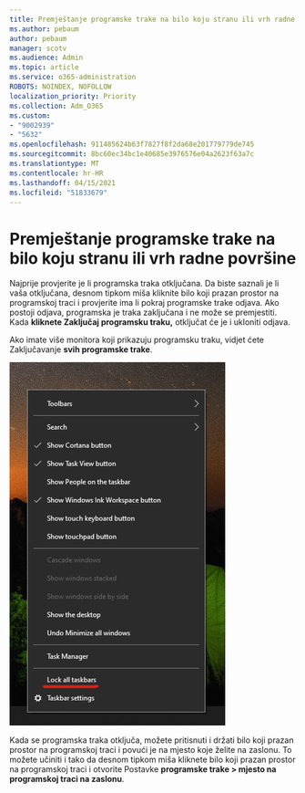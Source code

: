```yaml
---
title: Premještanje programske trake na bilo koju stranu ili vrh radne površine
ms.author: pebaum
author: pebaum
manager: scotv
ms.audience: Admin
ms.topic: article
ms.service: o365-administration
ROBOTS: NOINDEX, NOFOLLOW
localization_priority: Priority
ms.collection: Adm_O365
ms.custom:
- "9002939"
- "5632"
ms.openlocfilehash: 911485624b63f7827f8f2da68e201779779de745
ms.sourcegitcommit: 8bc60ec34bc1e40685e3976576e04a2623f63a7c
ms.translationtype: MT
ms.contentlocale: hr-HR
ms.lasthandoff: 04/15/2021
ms.locfileid: "51833679"
---
```

# <a name="move-the-taskbar-to-either-side-or-the-top-of-your-desktop"></a>Premještanje programske trake na bilo koju stranu ili vrh radne površine

Najprije provjerite je li programska traka otključana. Da biste saznali je li vaša otključana, desnom tipkom miša  kliknite bilo koji prazan prostor na programskoj traci i provjerite ima li pokraj programske trake odjava. Ako postoji odjava, programska je traka zaključana i ne može se premjestiti. Kada **kliknete Zaključaj programsku traku,** otključat će je i ukloniti odjava.

Ako imate više monitora koji prikazuju programsku traku, vidjet ćete Zaključavanje **svih programske trake**.

![Zaključavanje svih programske trake](media/lock-all-taskbars.png)

Kada se programska traka otključa, možete pritisnuti i držati bilo koji prazan prostor na programskoj traci i povući je na mjesto koje želite na zaslonu. To možete učiniti i tako da desnom tipkom miša kliknete bilo koji prazan prostor na programskoj traci i otvorite Postavke **[](ms-settings:taskbar?activationSource=GetHelp) programske trake > mjesto na programskoj traci na zaslonu**.
